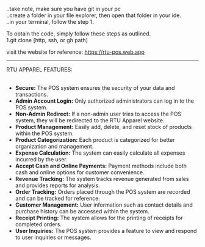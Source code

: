 ..take note, make sure you have git in your pc <br>
..create a folder in your file explorer, then open that folder in your ide. <br>
..in your terminal, follow the step 1. <br>

To obtain the code, simply follow these steps as outlined. <br>
1.git clone [http, ssh, or gh path]

visit the website for reference:
https://rtu-pos.web.app


<hr>
RTU APPAREL FEATURES:
<br></br>
<ul>
  <li><b>Secure:</b> The POS system ensures the security of your data and transactions.</li>
  <li><b>Admin Account Login:</b> Only authorized administrators can log in to the POS system.</li>
  <li><b>Non-Admin Redirect:</b> If a non-admin user tries to access the POS system, they will be redirected to the RTU Apparel website.</li>
  <li><b>Product Management:</b> Easily add, delete, and reset stock of products within the POS system.</li>
  <li><b>Product Categorization:</b> Each product is categorized for better organization and management.</li>
  <li><b>Expense Calculation:</b> The system can easily calculate all expenses incurred by the user.</li>
  <li><b>Accept Cash and Online Payments:</b> Payment methods include both cash and online options for customer convenience.</li>
  <li><b>Revenue Tracking:</b> The system tracks revenue generated from sales and provides reports for analysis.</li>
  <li><b>Order Tracking:</b> Orders placed through the POS system are recorded and can be tracked for reference.</li>
  <li><b>Customer Management:</b> User information such as contact details and purchase history can be accessed within the system.</li>
  <li><b>Receipt Printing:</b> The system allows for the printing of receipts for completed orders.</li>
  <li><b>User Inquiries:</b> The POS system provides a feature to view and respond to user inquiries or messages.</li>
</ul>






